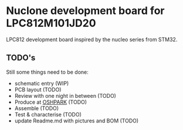# Nuclone development board for LPC812M101JD20
LPC812 development board inspired by the nucleo series from STM32.
## TODO's
Still some things need to be done:
* schematic entry (WIP)
* PCB layout (TODO)
* Review with one night in between (TODO)
* Produce at [OSHPARK](https://oshpark.com/) (TODO)
* Assemble (TODO)
* Test & characterise (TODO)
* update Readme.md with pictures and BOM (TODO)
